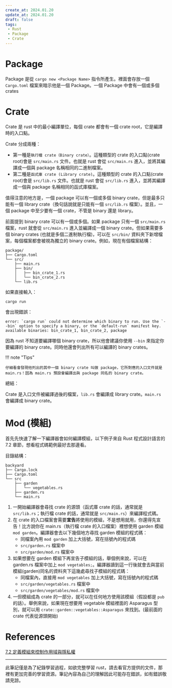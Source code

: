 ```yaml
---
create_at: 2024.01.20
update_at: 2024.01.20
draft: false
tags: 
 - Rust
 - Package
 - Crate
---
```


# Package

Package 是從 `cargo new <Package Name>` 指令所產生。裡面會存放一個 `Cargo.toml` 檔案來暗示他是一個 Package。一個 Package 中會有一個或多個 crates

# Crate

Crate 是 rust 中的最小編譯單位，每個 crate 都會有一個 crate root，它是編譯時的入口點。

Crate 分成兩種：

- 第一種是`執行檔 crate（Binary crate）`。這種類型的 crate 的入口點(crate root)會是 `src/main.rs` 文件。也就是 rust 會從 `src/main.rs` 進入，並將其編譯成一個與 package 名稱相同的二進制檔案。
- 第二種是`函式庫 crate (Library crate)`。這種類型的 crate 的入口點(crate root)會是 `src/lib.rs` 文件。也就是 rust 會從 `src/lib.rs` 進入，並將其編譯成一個與 package 名稱相同的函式庫檔案。

值得注意的地方是，一個 package 可以有一個或多個 binary crate，但是最多只能有一個 library crate（換句話說就是只能有一個 `src/lib.rs` 檔案）。並且，一個 package 中至少要有一個 crate，不管是 binary 還是 library。

前面提到 binary crate 可以有一個或多個。如果 package 只有一個 `src/main.rs` 檔案，rust 就會從 `src/main.rs` 進入並編譯成一個 binary crate。但如果需要多個 binary crates (也就是多個二進制執行檔)，可以在 `src/bin/` 資料夾下新增檔案，每個檔案都會被視為獨立的 binary crate。例如，現在有個檔案結構：

```
package/
├── Cargo.toml
└── src/
    ├── main.rs
    ├── bin/
    │   ├── bin_crate_1.rs
    │   └── bin_crate_2.rs
    └── lib.rs
```

如果直接輸入：

```shell
cargo run
```

會出現錯誤：

```shell
error: `cargo run` could not determine which binary to run. Use the `--bin` option to specify a binary, or the `default-run` manifest key.
available binaries: bin_crate_1, bin_crate_2, package
```

因為 rust 不知道要編譯哪個 binary crate，所以他會建議你使用 `--bin` 來指定你要編譯的 binary crate。同時他還會列出所有可以編譯的 binary crates。

!!! note "Tips" 

    仔細看會發現他列出的其中一個 binary crate 叫做 package，它所對應的入口文件就是 main.rs！因為 main.rs 預設會編譯出與 package 同名的 binary crate。

總結：

Crate 是入口文件被編譯過後的檔案，`lib.rs` 會編譯成 library crate。`main.rs` 會編譯成 binary crate。


# Mod (模組)

首先先快速了解一下編譯器會如何編譯模組，以下例子來自 Rust 程式設計語言的 7.2 章節，想看程式碼範例最好去那邊看。

目錄結構：
```
backyard
├── Cargo.lock
├── Cargo.toml
└── src
    ├── garden
    │   └── vegetables.rs
    ├── garden.rs
    └── main.rs
```

1. 一開始編譯器會尋找 crate 的源頭（函式庫 crate 的話，通常就是 `src/lib.rs`；執行檔 crate 的話，通常就是 `src/main.rs`）來編譯程式碼。
2. 在 crate 的入口檔案會需要**宣告**將使用的模組，不是想用就用，你還得先宣告！比方說你在 main.rs（執行檔 crate 的入口檔案）裡想使用 garden 模組 `mod garden`。編譯器會去以下幾個地方尋找 garden 模組的程式碼：
    - 同檔案內用 `mod garden` 加上大括號，寫在括號內的程式碼
    - `src/garden.rs` 檔案中
    - `src/garden/mod.rs` 檔案中
3. 如果想要在 garden 模組下再宣告子模組的話，舉個例來說，可以在 garden.rs 檔案中加上 `mod vegetables;`。編譯器讀到這一行後就會去與當前模組(garden)同名的資料夾下這幾處尋找子模組的程式碼：
    - 同檔案內，直接用 `mod vegetables` 加上大括號，寫在括號內的程式碼
    - `src/garden/vegetables.rs` 檔案中
    - `src/garden/vegetables/mod.rs` 檔案中
4. 一但模組成為 crate 的一部分，就可以在任何地方使用該模組（假設都是 `pub` 的話）。舉例來說，如果現在想要用 vegetable 模組裡面的 Asparagus 型別，就可以用 `crate::garden::vegetables::Asparagus` 來找到。(最前面的 crate 代表從源頭開始)
 


# References

[7.2 定義模組來控制作用域與隱私權
](https://rust-lang.tw/book-tw/ch07-02-defining-modules-to-control-scope-and-privacy.html)

---
此筆記僅是為了紀錄學習過程，如欲完整學習 rust，請去看官方提供的文件，那裡有更加完善的學習資源。筆記內容為自己的理解因此可能存在錯誤，如有錯誤敬請見諒。